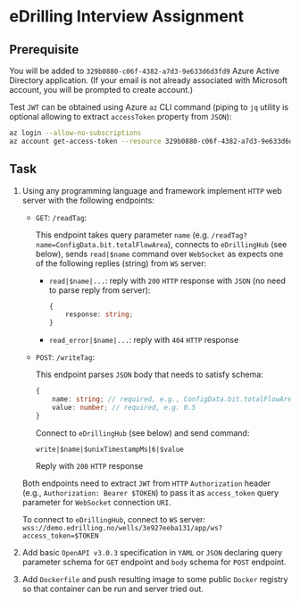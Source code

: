 # eDrilling Interview Assignment

## Prerequisite

You will be added to `329b0880-c06f-4382-a7d3-9e633d6d3fd9` Azure Active Directory application. (If your email is not already associated with Microsoft account, you will be prompted to create account.)

Test `JWT` can be obtained using Azure `az` CLI command (piping to `jq` utility is optional allowing to extract `accessToken` property from `JSON`):

```bash
az login --allow-no-subscriptions
az account get-access-token --resource 329b0880-c06f-4382-a7d3-9e633d6d3fd9 | jq -r .accessToken
```

## Task

1. Using any programming language and framework implement `HTTP` web server with the following endpoints:

    * `GET`: `/readTag`:

        This endpoint takes query parameter `name` (e.g. `/readTag?name=ConfigData.bit.totalFlowArea`), connects to `eDrillingHub` (see below), sends `read|$name` command over `WebSocket` as expects one of the following replies (string) from `WS` server:

        * `read|$name|...`: reply with `200` `HTTP` response with `JSON` (no need to parse reply from server):
  
            ```ts
            {
                response: string;
            }
            ```

        * `read_error|$name|...`: reply with `404` `HTTP` response

    * `POST`: `/writeTag`:

        This endpoint parses `JSON` body that needs to satisfy schema:

        ```ts
        {
            name: string; // required, e.g., ConfigData.bit.totalFlowArea
            value: number; // required, e.g. 0.5
        }
        ```

        Connect to `eDrillingHub` (see below) and send command:

        ```string
        write|$name|$unixTimestampMs|6|$value
        ```

        Reply with `200` `HTTP` response

    Both endpoints need to extract `JWT` from `HTTP` `Authorization` header (e.g., `Authorization: Bearer $TOKEN`) to pass it as `access_token` query parameter for `WebSocket` connection `URI`.

     To connect to `eDrillingHub`, connect to `WS` server: `wss://demo.edrilling.no/wells/3e927eeba131/app/ws?access_token=$TOKEN`

2. Add basic `OpenAPI v3.0.3` specification in `YAML` or `JSON` declaring query parameter schema for `GET` endpoint and `body` schema for `POST` endpoint.

3. Add `Dockerfile` and push resulting image to some public `Docker` registry so that container can be run and server tried out.
